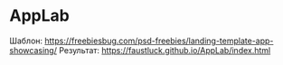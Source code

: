 # AppLab
Шаблон: https://freebiesbug.com/psd-freebies/landing-template-app-showcasing/
Результат: https://faustluck.github.io/AppLab/index.html
